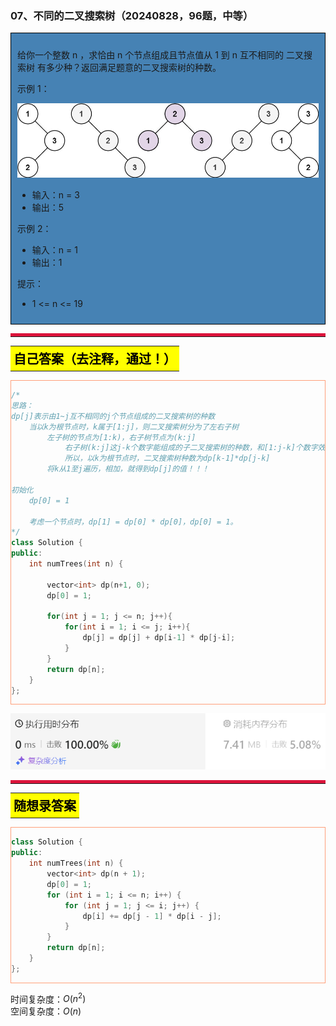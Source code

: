 ### 07、不同的二叉搜索树（20240828，96题，中等）
<div style="border: 1px solid black; padding: 10px; background-color: SteelBlue;">

给你一个整数 n ，求恰由 n 个节点组成且节点值从 1 到 n 互不相同的 二叉搜索树 有多少种？返回满足题意的二叉搜索树的种数。

 

示例 1：

![alt text](image/246d89e7237039a3dc774429fdd0744.png)

- 输入：n = 3
- 输出：5

示例 2：

- 输入：n = 1
- 输出：1
 

提示：

- 1 <= n <= 19

  </p>
</div>

<hr style="border-top: 5px solid #DC143C;">
<table>
  <tr>
    <td bgcolor="Yellow" style="padding: 5px; border: 0px solid black;">
      <span style="font-weight: bold; font-size: 20px;color: black;">
      自己答案（去注释，通过！）
      </span>
    </td>
  </tr>
</table>
<div style="padding: 0px; border: 1.5px solid LightSalmon; margin-bottom: 10px;">

```C++ {.line-numbers}
/*
思路：
dp[j]表示由1~j互不相同的j个节点组成的二叉搜索树的种数
    当以k为根节点时，k属于[1:j]，则二叉搜索树分为了左右子树
        左子树的节点为[1:k)，右子树节点为(k:j]
            右子树(k:j]这j-k个数字能组成的子二叉搜索树的种数，和[1:j-k]个数字效果是一样的！！！
            所以，以k为根节点时，二叉搜索树种数为dp[k-1]*dp[j-k]
        将k从1至j遍历，相加，就得到dp[j]的值！！！

初始化
    dp[0] = 1

    考虑一个节点时，dp[1] = dp[0] * dp[0]，dp[0] = 1。
*/
class Solution {
public:
    int numTrees(int n) {

        vector<int> dp(n+1, 0);
        dp[0] = 1;

        for(int j = 1; j <= n; j++){
            for(int i = 1; i <= j; i++){
                dp[j] = dp[j] + dp[i-1] * dp[j-i];
            }
        }
        return dp[n];
    }
};
```

</div>

![alt text](image/31eccd034aa79205055e7035bb87d65.png)

<hr style="border-top: 5px solid #DC143C;">

<table>
  <tr>
    <td bgcolor="Yellow" style="padding: 5px; border: 0px solid black;">
      <span style="font-weight: bold; font-size: 20px;color: black;">
      随想录答案
      </span>
    </td>
  </tr>
</table>

<div style="padding: 0px; border: 1.5px solid LightSalmon; margin-bottom: 10px">

```C++ {.line-numbers}
class Solution {
public:
    int numTrees(int n) {
        vector<int> dp(n + 1);
        dp[0] = 1;
        for (int i = 1; i <= n; i++) {
            for (int j = 1; j <= i; j++) {
                dp[i] += dp[j - 1] * dp[i - j];
            }
        }
        return dp[n];
    }
};
```
</div>

时间复杂度：$O(n^2)$  
空间复杂度：$O(n)$